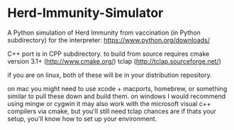 # Herd-Immunity-Simulator
A Python simulation of Herd Immunity from vaccination (in Python subdirectory)
for the interpreter: https://www.python.org/downloads/

C++ port is in CPP subdirectory. 
to build from source requires
cmake version 3.1+ (http://www.cmake.org/)
tclap (http://tclap.sourceforge.net/)

if you are on linux, both of these will be in your distribution repository.

on mac you might need to use xcode + macports, homebrew, or something similar to pull these down and build them.
on windows I would recommend using mingw or cygwin
it may also work with the microsoft visual c++ compilers via cmake, but you'll still need tclap
chances are if thats your setup, you'll know how to set up your environment.
